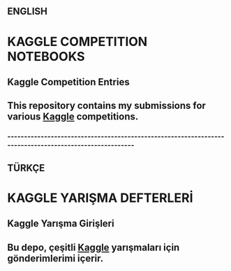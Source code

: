 ## ENGLISH
# KAGGLE COMPETITION NOTEBOOKS
## Kaggle Competition Entries 
## This repository contains my submissions for various [Kaggle](https://www.kaggle.com/serkanp) competitions. 
### -------------------------------------------------------------------------------------------------------
## TÜRKÇE
# KAGGLE YARIŞMA DEFTERLERİ
## Kaggle Yarışma Girişleri
## Bu depo, çeşitli [Kaggle](https://www.kaggle.com/serkanp) yarışmaları için gönderimlerimi içerir.
